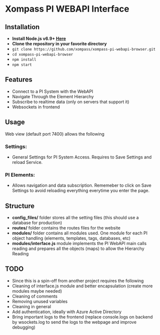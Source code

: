# Xompass PI WEBAPI Interface

## Installation
* **Install Node.js v6.9+ [Here](https://nodejs.org/en/)**
* **Clone the repository in your favorite directory**
* ``git clone https://github.com/xompass/xompass-pi-webapi-browser.git``
* ``cd xompass-pi-webapi-browser``
* ``npm install``
* ``npm start``

## Features
* Connect to a PI System with the WebAPI
* Navigate Through the Element Hierarchy
* Subscribe to realtime data (only on servers that support it)
* Websockets in frontend

## Usage
Web view (default port 7400) allows the following

### Settings:
* General Settings for PI System Access.  Requires to Save Settings and reload Service.

### PI Elements:
* Allows navigation and data subscription. Rememeber to click on Save Settings to avoid reloading everything everytime you enter the page.


## Structure
* **config_files/**  folder stores all the setting files (this should use a database for production)
* **routes/**  folder contains the routes files for the website
* **modules/**  folder contains all modules used. One module for each PI object handling (elements, templates, tags, databases, etc)
* **modules/interface.js**  module implements the PI WebAPI main calls reading and prepares all the objects (maps) to allow the Hierarchy Reading


## TODO
* Since this is a spin-off from another project requires the following
* Cleaning of interface.js module and better encapsulation (create more modules maybe needed)
* Cleaning of comments
* Removing unused variables
* Cleaning in general
* Add authentication, ideally with Azure Active Directory
* Bring important logs to the frontend (replace console.logs on backend by wsockets.log to send the logs to the webpage and improve debugging)